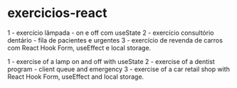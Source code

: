 # exercicios-react

1 - exercício lâmpada - on e off com useState
2 - exercício consultório dentário - fila de pacientes e urgentes
3 - exercício de revenda de carros com React Hook Form, useEffect e local storage.

1 - exercise of a lamp on and off with useState
2 - exercise of a dentist program - client queue and emergency
3 - exercise of a car retail shop with React Hook Form, useEffect and local storage.
